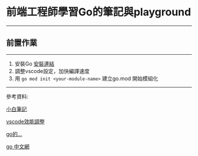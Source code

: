 # 前端工程師學習Go的筆記與playground
---

## 前置作業
---
1. 安裝Go [安裝連結](https://go.dev/learn/)
2. 調整vscode設定，加快編譯速度
3. 用 `go mod init <your-module-name>` 建立go.mod 開始模組化
---

參考資料: <br>

[小白筆記](https://hackmd.io/@Aquamay/SyoMtSzF_/https%3A%2F%2Fhackmd.io%2F%40Aquamay%2FSJ8LLzNFd)<br>

[vscode效能調整](https://medium.com/hamielkuo/go-vscode-效能調整-golanguageserver-更換為gopls-f0197c3ca260)<br>

[go的...](https://www.php.cn/be/go/439389.html)<br>

[go 中文網](https://studygolang.com/topics)
